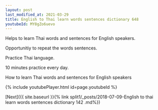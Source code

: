 ```yaml
---
layout: post
last_modified_at: 2021-03-29
title: English to Thai learn words sentences dictionary 648 
youtubeId: MY8gZo6uevo
---
```

 
 
Helps to learn Thai words and sentences for English speakers.

Opportunitiy to repeat the words sentences. 

Practice Thai language. 
 
10 minutes practice every day. 
 
How to learn Thai words and sentences for English speakers 
 
{% include youtubePlayer.html id=page.youtubeId %}
 
 
[Next]({{ site.baseurl }}{% link  split1/_posts/2018-07-09-English to thai learn words sentences dictionary 142 .md%})
 
